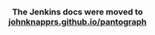<h3 align="center">
	The Jenkins docs were moved to <a href='https://johnknapprs.github.io/pantograph/best-practices/continuous-integration/#jenkins-integration'>johnknapprs.github.io/pantograph</a>
</h3>
